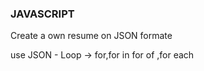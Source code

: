 <h3>JAVASCRIPT</h3>
<p>Create a own resume on JSON formate </p>
<p>use JSON - Loop -> for,for in for of ,for each</p>
